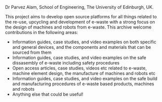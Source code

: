 Dr Parvez Alam, School of Engineering, The University of Edinburgh, UK. 

This project aims to develop open source platforms for all things related to the re-use, upcycling and development of e-waste with a strong focus on the design of machines and robots from e-waste. This archive welcome contributions in the following areas:

- Information guides, case studies, and video examples on both specific and general devices, and the components and materials that can be sourced from them
- Information guides, case studies, and video examples on the safe dissasembly of e-waste including safety procedures
- Open access articles, case studies, videos etc related to e-waste, machine element design, the manufacture of machines and robots etc
- Information guides, case studies, and video examples on the safe build and manufacturing procedures of e-waste based products, machines and robots
- Anything else that could be useful!
